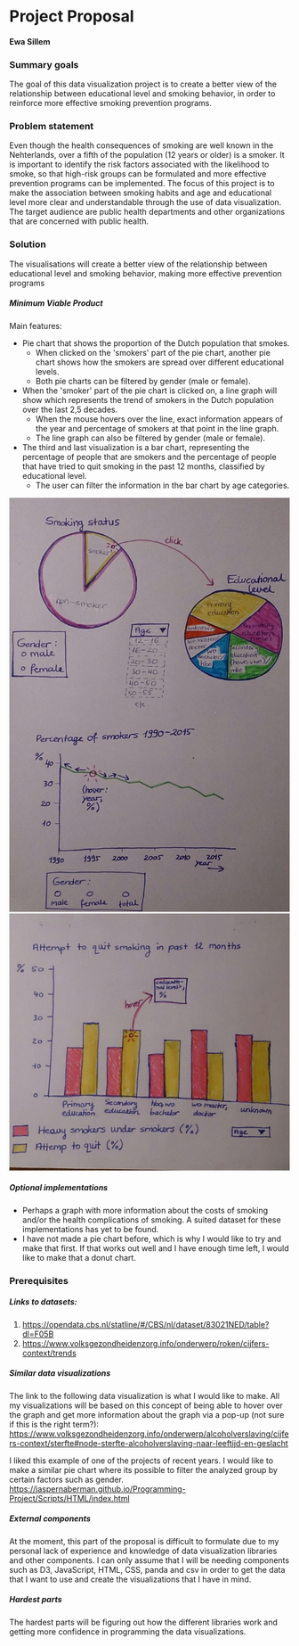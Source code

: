 # Project Proposal
#### Ewa Sillem

### Summary goals
The goal of this data visualization project is to create a better view of the relationship between educational level and smoking behavior, in order to reinforce more effective smoking prevention programs.

### Problem statement

Even though the health consequences of smoking are well known in the Nehterlands, over a fifth of the population (12 years or older) is a smoker. It is important to identify the risk factors associated with the likelihood to smoke, so that high-risk groups can be formulated and more effective prevention programs can be implemented. The focus of this project is to make the association between smoking habits and age and educational level more clear and understandable through the use of data visualization. The target audience are public health departments and other organizations that are concerned with public health.

### Solution
The visualisations will create a better view of the relationship between educational level and smoking behavior, making more effective prevention programs

##### Minimum Viable Product
Main features:
- Pie chart that shows the proportion of the Dutch population that smokes.
    - When clicked on the 'smokers' part of the pie chart, another pie chart shows how the smokers are spread over different educational levels.
    - Both pie charts can be filtered by gender (male or female).
- When the 'smoker' part of the pie chart is clicked on, a line graph will show which represents the trend of smokers in the Dutch population over the last 2,5 decades.
    - When the mouse hovers over the line, exact information appears of the year and percentage of smokers at that point in the line graph.
    - The line graph can also be filtered by gender (male or female).
- The third and last visualization is a bar chart, representing the percentage of people that are smokers and the percentage of people that have tried to quit smoking in the past 12 months, classified by educational level.
    - The user can filter the information in the bar chart by age categories.

![alt text](image_1.JPG)
![alt text](image_2.JPG)

##### Optional implementations
- Perhaps a graph with more information about the costs of smoking and/or the health complications of smoking. A suited dataset for these implementations has yet to be found.
- I have not made a pie chart before, which is why I would like to try and make that first. If that works out well and I have enough time left, I would like to make that a donut chart.

### Prerequisites
##### Links to datasets:
1. https://opendata.cbs.nl/statline/#/CBS/nl/dataset/83021NED/table?dl=F05B
2. https://www.volksgezondheidenzorg.info/onderwerp/roken/cijfers-context/trends

##### Similar data visualizations
The link to the following data visualization is what I would like to make. All my visualizations will be based on this concept of being able to hover over the graph and get more information about the graph via a pop-up (not sure if this is the right term?):
https://www.volksgezondheidenzorg.info/onderwerp/alcoholverslaving/cijfers-context/sterfte#node-sterfte-alcoholverslaving-naar-leeftijd-en-geslacht

I liked this example of one of the projects of recent years. I would like to make a similar pie chart where its possible to filter the analyzed group by certain factors such as gender.   
https://jaspernaberman.github.io/Programming-Project/Scripts/HTML/index.html

##### External components
At the moment, this part of the proposal is difficult to formulate due to my personal lack of experience and knowledge of data visualization libraries and other components. I can only assume that I will be needing components such as D3, JavaScript, HTML, CSS, panda and csv in order to get the data that I want to use and create the visualizations that I have in mind.

##### Hardest parts
The hardest parts will be figuring out how the different libraries work and getting more confidence in programming the data visualizations.
